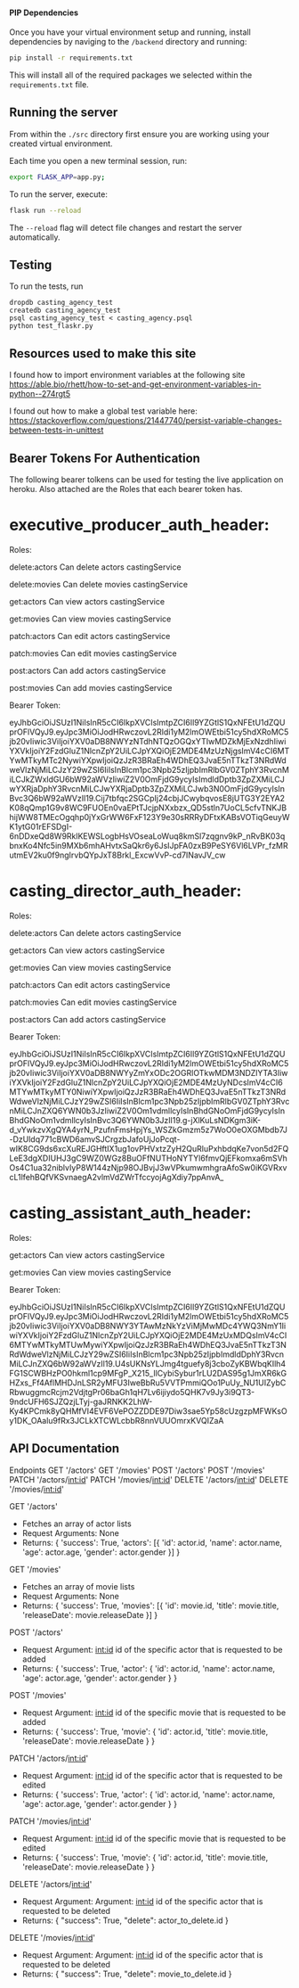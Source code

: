 
#### PIP Dependencies

Once you have your virtual environment setup and running, install dependencies by naviging to the `/backend` directory and running:

```bash
pip install -r requirements.txt
```

This will install all of the required packages we selected within the `requirements.txt` file.

## Running the server

From within the `./src` directory first ensure you are working using your created virtual environment.

Each time you open a new terminal session, run:

```bash
export FLASK_APP=app.py;
```

To run the server, execute:

```bash
flask run --reload
```

The `--reload` flag will detect file changes and restart the server automatically.

## Testing
To run the tests, run
```
dropdb casting_agency_test
createdb casting_agency_test
psql casting_agency_test < casting_agency.psql
python test_flaskr.py
```

## Resources used to make this site
I found how to import environment variables at the following site https://able.bio/rhett/how-to-set-and-get-environment-variables-in-python--274rgt5

I found out how to make a global test variable here:
https://stackoverflow.com/questions/21447740/persist-variable-changes-between-tests-in-unittest

## Bearer Tokens For Authentication

The following bearer tolkens can be used for testing the live application on heroku. Also attached are the Roles that each bearer token has.

# executive_producer_auth_header:

Roles: 

delete:actors	Can delete actors	castingService	

delete:movies	Can delete movies	castingService	

get:actors	Can view actors	castingService	

get:movies	Can view movies	castingService	

patch:actors	Can edit actors	castingService	

patch:movies	Can edit movies	castingService	

post:actors	Can add actors	castingService	

post:movies	Can add movies	castingService

Bearer Token:

eyJhbGciOiJSUzI1NiIsInR5cCI6IkpXVCIsImtpZCI6Il9YZGtlS1QxNFEtU1dZQUprOFlVQyJ9.eyJpc3MiOiJodHRwczovL2Rldi1yM2lmOWEtbi51cy5hdXRoMC5jb20vIiwic3ViIjoiYXV0aDB8NWYzNTdhNTQzOGQxYTIwMDZkMjExNzdhIiwiYXVkIjoiY2FzdGluZ1NlcnZpY2UiLCJpYXQiOjE2MDE4MzUzNjgsImV4cCI6MTYwMTkyMTc2NywiYXpwIjoiQzJzR3BRaEh4WDhEQ3JvaE5nTTkzT3NRdWdweVlzNjMiLCJzY29wZSI6IiIsInBlcm1pc3Npb25zIjpbImRlbGV0ZTphY3RvcnMiLCJkZWxldGU6bW92aWVzIiwiZ2V0OmFjdG9ycyIsImdldDptb3ZpZXMiLCJwYXRjaDphY3RvcnMiLCJwYXRjaDptb3ZpZXMiLCJwb3N0OmFjdG9ycyIsInBvc3Q6bW92aWVzIl19.Cij7tbfqc2SGCpIj24cbjJCwybqvosE8jUTG3Y2EYA2K08qQmp1G9v8WC9FUOEn0vaEPtTJcjpNXxbzx_QD5stln7UoCL5cfvTNKJBhijWW8TMEcOgqhp0jYxGrWW6FxF123Y9e30sRRRyDFtxKABsVOTiqGeuyWK1ytG01rEFSDgI-6nDDxeQd8W9RklKEWSLogbHsVOseaLoWuq8kmSl7zqgnv9kP_nRvBK03qbnxKo4Nfc5in9MXb6mhAHvtxSaQkr6y6JsIJpFA0zxB9PeSY6Vl6LVPr_fzMRutmEV2ku0f9ngIrvbQYpJxT8Brkl_ExcwVvP-cd7INavJV_cw
    
# casting_director_auth_header:

Roles: 

delete:actors	Can delete actors	castingService	

get:actors	Can view actors	castingService	

get:movies	Can view movies	castingService	

patch:actors	Can edit actors	castingService	

patch:movies	Can edit movies	castingService	

post:actors	Can add actors	castingService

Bearer Token:

eyJhbGciOiJSUzI1NiIsInR5cCI6IkpXVCIsImtpZCI6Il9YZGtlS1QxNFEtU1dZQUprOFlVQyJ9.eyJpc3MiOiJodHRwczovL2Rldi1yM2lmOWEtbi51cy5hdXRoMC5jb20vIiwic3ViIjoiYXV0aDB8NWYyZmYxODc2OGRlOTkwMDM3NDZlYTA3IiwiYXVkIjoiY2FzdGluZ1NlcnZpY2UiLCJpYXQiOjE2MDE4MzUyNDcsImV4cCI6MTYwMTkyMTY0NiwiYXpwIjoiQzJzR3BRaEh4WDhEQ3JvaE5nTTkzT3NRdWdweVlzNjMiLCJzY29wZSI6IiIsInBlcm1pc3Npb25zIjpbImRlbGV0ZTphY3RvcnMiLCJnZXQ6YWN0b3JzIiwiZ2V0Om1vdmllcyIsInBhdGNoOmFjdG9ycyIsInBhdGNoOm1vdmllcyIsInBvc3Q6YWN0b3JzIl19.g-jXlKuLsNDKgm3iK-d_vYwkzvXgQYA4yrN_PzufnFmsHpjYs_WSZkGmzm5z7WoO0eOXGMbdb7J-DzUldq771cBWD6amvSJCrgzbJafoUjJoPcqt-wIK8CG9ds6xcXuREJGHftIX1ug1ovPHVxtzZyH2QuRluPxhbdqKe7von5d2FQLeE3dgXDIUHJ3gC9WZ0WGz8BuOFfNUTHoNYTYl6fmvQjEFkomxa6mSVhOs4C1ua32niblvIyP8W144zNjp98OJBvjJ3wVPkumwmhgraAfoSw0iKGVRxvcL1lfehBQfVKSvnaegA2vlmVdZWrTfccyojAgXdiy7ppAnvA_

# casting_assistant_auth_header:

Roles:

get:actors	Can view actors	castingService	

get:movies	Can view movies	castingService

Bearer Token:

eyJhbGciOiJSUzI1NiIsInR5cCI6IkpXVCIsImtpZCI6Il9YZGtlS1QxNFEtU1dZQUprOFlVQyJ9.eyJpc3MiOiJodHRwczovL2Rldi1yM2lmOWEtbi51cy5hdXRoMC5jb20vIiwic3ViIjoiYXV0aDB8NWY3YTAwMzNkYzViMjMwMDc4YWQ3NmY1IiwiYXVkIjoiY2FzdGluZ1NlcnZpY2UiLCJpYXQiOjE2MDE4MzUxMDQsImV4cCI6MTYwMTkyMTUwMywiYXpwIjoiQzJzR3BRaEh4WDhEQ3JvaE5nTTkzT3NRdWdweVlzNjMiLCJzY29wZSI6IiIsInBlcm1pc3Npb25zIjpbImdldDphY3RvcnMiLCJnZXQ6bW92aWVzIl19.U4sUKNsYLJmg4tguefy8j3cboZyKBWbqKIlh4FG1SCWBHzPO0hkml1cp9MFgP_X215_IlCybiSybur1rLU2DAS95g1JmXR6kGHZxs_Ff4AflMHDJnLSR2yMFU3IweBbRu5VVTPmmiQOo1PuUy_NU1UIZybCRbwuggmcRcjm2VdjtgPr06baGh1qH7Lv6ijiydo5QHK7v9Jy3i9QT3-9ndcUFH6SJZQzjLTyj-gaJRNKK2LhW-Ky4KPCmk8yQHMfVI4EVF6VePOZZDDE97Diw3sae5Yp58cUzgzpMFWKsOy1DK_OAalu9fRx3JCLkXTCWLcbbR8nnVUUOmrxKVQIZaA

## API Documentation

Endpoints
GET '/actors'
GET '/movies'
POST '/actors'
POST '/movies'
PATCH '/actors/<int:id>'
PATCH '/movies/<int:id>'
DELETE '/actors/<int:id>'
DELETE '/movies/<int:id>'


GET '/actors'
- Fetches an array of actor lists
- Request Arguments: None
- Returns:
{
    'success': True,
    'actors': [{
                    'id': actor.id,
                    'name': actor.name,
                    'age': actor.age,
                    'gender': actor.gender
                }]
}

GET '/movies'
- Fetches an array of movie lists
- Request Arguments: None
- Returns: 
{
    'success': True,
    'movies': [{
                    'id': movie.id,
                    'title': movie.title,
                    'releaseDate': movie.releaseDate
                }]
}

POST '/actors'
- Request Argument: <int:id> id of the specific actor that is requested to be added
- Returns:
{
    'success': True,
    'actor': {
                'id': actor.id,
                'name': actor.name,
                'age': actor.age,
                'gender': actor.gender
             }
}

POST '/movies'
- Request Argument: <int:id> id of the specific movie that is requested to be added
- Returns:
{
    'success': True,
    'movie': {
                'id': actor.id,
                'title': movie.title,
                'releaseDate': movie.releaseDate
             }
}

PATCH '/actors/<int:id>'
- Request Argument: <int:id> id of the specific actor that is requested to be edited
- Returns:
{
    'success': True,
    'actor': {
                'id': actor.id,
                'name': actor.name,
                'age': actor.age,
                'gender': actor.gender
             }
}

PATCH '/movies/<int:id>'
- Request Argument: <int:id> id of the specific movie that is requested to be edited
- Returns:
{
    'success': True,
    'movie': {
                'id': actor.id,
                'title': movie.title,
                'releaseDate': movie.releaseDate
             }
}

DELETE '/actors/<int:id>'
- Request Argument: Argument: <int:id> id of the specific actor that is requested to be deleted
- Returns:
{
    "success": True,
    "delete": actor_to_delete.id
}

DELETE '/movies/<int:id>'
- Request Argument: Argument: <int:id> id of the specific actor that is requested to be deleted
- Returns:
{
    "success": True,
    "delete": movie_to_delete.id
}